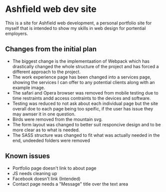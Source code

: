 # Ashfield web dev site
This is a site for Ashfield web development, a personal portfolio site for myself that is intended to show my skills in web design for portential employers.

## Changes from the initial plan
* The biggest change is the implementaation of Webpack which has drastically changed the whole structure of the project and has forced a different approach to the project.
* The work experience page has been changed into a services page, showing the services I can offer to any potential clients along with an example image.
* The safari and Opera browser was removed from mobile testing due to time restraints andd access contraints to the devices and software.
* Testing was reduced to not ask about each individual page but the site overall doe to each page being too speific, if the user has issue they may awnser it in one question.
* Birds were removed from the mountain svg.
* The form layout was changed to better suit responcive design and to be more clear as to what is needed.
* The SASS structure was changed to fit what was actually needed in the end, undeeded folders were removed


## Known issues
* Portfolio page doesn't link to about page
* JS needs cleaning up
* Facebook doesn't link (Intended)
* Contact page needs a "Message" title over the text area


















